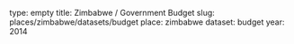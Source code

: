 type: empty
title: Zimbabwe / Government Budget
slug: places/zimbabwe/datasets/budget
place: zimbabwe
dataset: budget
year: 2014
